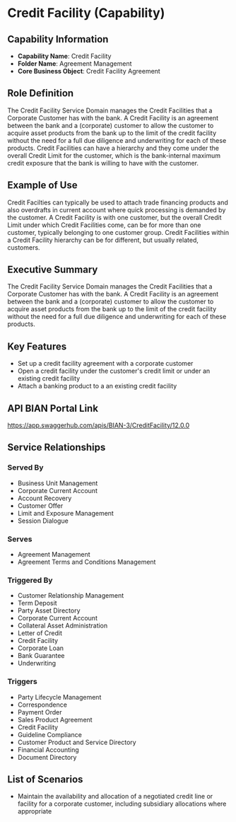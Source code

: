 # Credit Facility (Capability)

## Capability Information
- **Capability Name**: Credit Facility
- **Folder Name**: Agreement Management
- **Core Business Object**: Credit Facility Agreement

## Role Definition
The Credit Facility Service Domain manages the Credit Facilities that a Corporate Customer has with the bank. A Credit Facility is an agreement between the bank and a (corporate) customer to allow the customer to acquire asset products from the bank up to the limit of the credit facility without the need for a full due diligence and underwriting for each of these products. Credit Facilities can have a hierarchy and they come under the overall Credit Limit for the customer, which is the bank-internal maximum credit exposure that the bank is willing to have with the customer.

## Example of Use
Credit Facilties can typically be used to attach trade financing products and also overdrafts in current account where quick processing is demanded by the customer. A Credit Facility is with one customer, but the overall Credit Limit under which Credit Facilities come, can be for more than one customer, typically belonging to one customer group. Credit Facilities within a Credit Facility hierarchy can be for different, but usually related, customers.

## Executive Summary
The Credit Facility Service Domain manages the Credit Facilities that a Corporate Customer has with the bank. A Credit Facility is an agreement between the bank and a (corporate) customer to allow the customer to acquire asset products from the bank up to the limit of the credit facility without the need for a full due diligence and underwriting for each of these products.

## Key Features
- Set up a credit facility agreement with a corporate customer
- Open a credit facility under the customer's credit limit or under an existing credit facility
- Attach a banking product to a an existing credit facility

## API BIAN Portal Link
https://app.swaggerhub.com/apis/BIAN-3/CreditFacility/12.0.0

## Service Relationships

### Served By
- Business Unit Management
- Corporate Current Account
- Account Recovery
- Customer Offer
- Limit and Exposure Management
- Session Dialogue

### Serves
- Agreement Management
- Agreement Terms and Conditions Management

### Triggered By
- Customer Relationship Management
- Term Deposit
- Party Asset Directory
- Corporate Current Account
- Collateral Asset Administration
- Letter of Credit
- Credit Facility
- Corporate Loan
- Bank Guarantee
- Underwriting

### Triggers
- Party Lifecycle Management
- Correspondence
- Payment Order
- Sales Product Agreement
- Credit Facility
- Guideline Compliance
- Customer Product and Service Directory
- Financial Accounting
- Document Directory

## List of Scenarios
- Maintain the availability and allocation of a negotiated credit line or facility for a corporate customer, including subsidiary allocations where appropriate